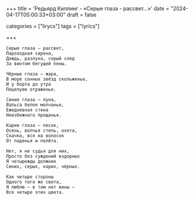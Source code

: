 +++
title = 'Редьярд Киплинг - «Серые глаза - рассвет...»'
date = "2024-04-17T05:00:33+03:00"
draft = false

categories = ["lirycs"]
tags = ["lyrics"]

+++

<!--more-->

```plaintext
Серые глаза — рассвет,
Пароходная сирена,
Дождь, разлука, серый след
За винтом бегущей пены.

Чёрные глаза — жара,
В море сонных звёзд скольженье,
И у борта до утра
Поцелуев отраженье.

Синие глаза — луна,
Вальса белое молчанье,
Ежедневная стена
Неизбежного прощанья.

Карие глаза — песок,
Осень, волчья степь, охота,
Скачка, вся на волосок
От паденья и полёта.

Нет, я не судья для них,
Просто без суждений вздорных
Я четырежды должник
Синих, серых, карих, чёрных.

Как четыре стороны
Одного того же света,
Я люблю — в том нет вины —
Все четыре этих цвета.
```

